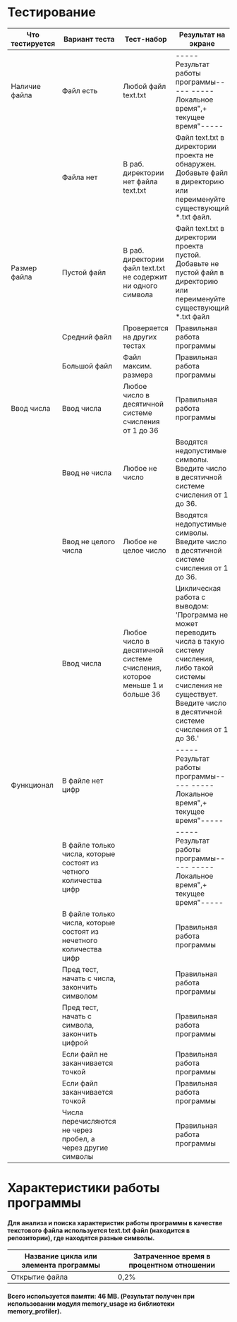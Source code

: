 # Тестирование
| Что тестируется | Вариант теста                                                      | Тест-набор                                                               | Результат на экране                                                                                                                                                                                              |
|-----------------|--------------------------------------------------------------------|--------------------------------------------------------------------------|------------------------------------------------------------------------------------------------------------------------------------------------------------------------------------------------------------------|
| Наличие файла   | Файл есть                                                          | Любой файл text.txt                                                      | -----Результат работы программы-----  -----Локальное время",+ текущее время"-----                                                                                                                                |
|                 | Файла нет                                                          | В раб. директории нет файла text.txt                                     | Файл text.txt в директории проекта не обнаружен. Добавьте файл в директорию или переименуйте  существующий *.txt файл.                                                                                           |
| Размер файла    | Пустой файл                                                        | В раб. директории файл text.txt  не содержит ни одного символа           | Файл text.txt в директории проекта пустой. Добавьте не пустой файл в директорию  или переименуйте существующий *.txt файл                                                                                        |
|                 | Средний файл                                                       | Проверяется на других тестах                                             | Правильная работа программы                                                                                                                                                                                      |
|                 | Большой файл                                                       | Файл максим. размера                                                     | Правильная работа программы                                                                                                                                                                                      |
| Ввод числа      | Ввод числа                                                         | Любое число в десятичной  системе счисления от 1 до 36                   | Правильная работа программы                                                                                                                                                                                      |
|                 | Ввод не числа                                                      | Любое не число                                                           | Вводятся недопустимые символы. Введите число в десятичной системе  счисления от 1 до 36.                                                                                                                         |
|                 | Ввод не целого числа                                               | Любое не целое число                                                     | Вводятся недопустимые символы. Введите число в десятичной системе  счисления от 1 до 36.                                                                                                                         |
|                 | Ввод числа                                                         | Любое число в десятичной системе счисления, которое меньше 1 и больше 36 | Циклическая работа с выводом: 'Программа не может переводить числа в такую  систему счисления, либо такой системы счисления  не существует. Введите число в  десятичной системе счисления от 1 до 36.'           |
| Функционал      | В файле нет цифр                                                   |                                                                          | -----Результат работы программы-----  -----Локальное время",+ текущее время"-----                                                                                                                                |
|                 | В файле только числа, которые состоят из четного количества цифр   |                                                                          | -----Результат работы программы-----  -----Локальное время",+ текущее время"-----                                                                                                                                |
|                 | В файле только числа, которые состоят из нечетного количества цифр |                                                                          | Правильная работа программы                                                                                                                                                                                      |
|                 | Пред тест, начать с числа,  закончить символом                     |                                                                          | Правильная работа программы                                                                                                                                                                                      |
|                 | Пред тест, начать с символа, закончить цифрой                      |                                                                          | Правильная работа программы                                                                                                                                                                                      |
|                 | Если файл не заканчивается точкой                                  |                                                                          | Правильная работа программы                                                                                                                                                                                      |
|                 | Если файл заканчивается точкой                                     |                                                                          | Правильная работа программы                                                                                                                                                                                      |
|                 | Числа перечисляются не через пробел, а через другие символы        |                                                                          | Правильная работа программы                                                                                                                                                                                      |

# Характеристики работы программы

#### Для анализа и поиска характеристик работы программы в качестве текстового файла используется text.txt файл (находится в репозитории), где находятся разные символы.
| Название цикла или элемента программы | Затраченное время в процентном отношении |
|---------------------------------------|------------------------------------------|
| Открытие файла                        | 0,2%                                     |

#### Всего используется памяти: 46 MB. (Результат получен при использовании модуля memory_usage из библиотеки memory_profiler).
